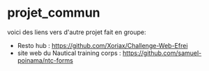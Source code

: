 # projet_commun

voici des liens vers d'autre projet fait en groupe:

- Resto hub : https://github.com/Xoriax/Challenge-Web-Efrei
- site web du Nautical training corps : https://github.com/samuel-poinama/ntc-forms
